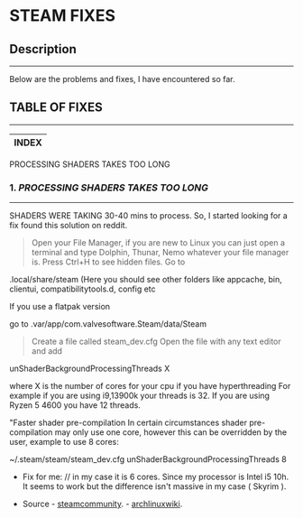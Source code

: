 # STEAM FIXES


## Description
___
Below are the problems and fixes, I have encountered so far.


## TABLE OF FIXES
___

INDEX |
---------|
PROCESSING SHADERS TAKES  TOO LONG




### 1. *PROCESSING SHADERS TAKES TOO LONG*
___

SHADERS WERE TAKING 30-40 mins to process. So, I started looking for a fix found this solution on reddit.

>Open your File Manager, if you are new to Linux you can just open a terminal and type Dolphin, Thunar, Nemo whatever your file manager is.
>Press Ctrl+H to see hidden files.
Go to

.local/share/steam  (Here you should see other folders like appcache, bin, clientui, compatibilitytools.d, config etc

If you use a flatpak version

go to .var/app/com.valvesoftware.Steam/data/Steam

> Create a file called steam_dev.cfg
> Open the file with any text editor and add

unShaderBackgroundProcessingThreads X


where X is the number of cores for your cpu if you have hyperthreading
For example if you are using i9,13900k your threads is 32.
If you are using Ryzen 5 4600 you have 12 threads.


"Faster shader pre-compilation
In certain circumstances shader pre-compilation may only use one core, however this can be overridden by the user, example to use 8 cores:

~/.steam/steam/steam_dev.cfg
unShaderBackgroundProcessingThreads 8 


- Fix for me:  // in my case it is 6 cores. Since my processor is Intel i5 10h. It seems to work but the difference isn't massive in my case ( Skyrim ).


- Source
       -  [steamcommunity](https://steamcommunity.com/discussions/forum/1/4423184732111747107/).
       -  [archlinuxwiki](https://wiki.archlinux.org/title/Steam/).         

      
